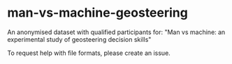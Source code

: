 # man-vs-machine-geosteering
An anonymised dataset with qualified participants for: "Man vs machine: an experimental study of geosteering decision skills"

To request help with file formats, please create an issue.
